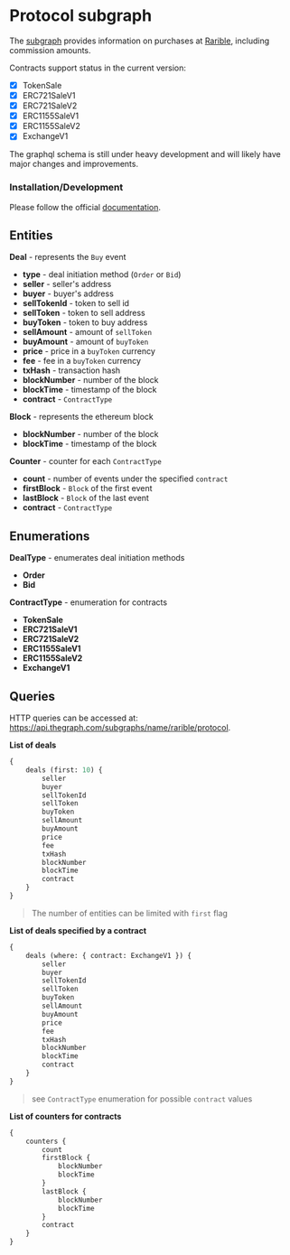# Protocol subgraph

The [subgraph](https://thegraph.com/explorer/subgraph/rarible/protocol) provides information on purchases at [Rarible](https://rarible.com), including commission amounts.

Contracts support status in the current version:

- [x] TokenSale
- [x] ERC721SaleV1
- [x] ERC721SaleV2
- [x] ERC1155SaleV1
- [x] ERC1155SaleV2
- [x] ExchangeV1

The graphql schema is still under heavy development and will likely have major changes and improvements.

### Installation/Development

Please follow the official [documentation](https://thegraph.com/docs/define-a-subgraph).

## Entities

**Deal** - represents the `Buy` event
- **type** - deal initiation method (`Order` or `Bid`)
- **seller** - seller's address
- **buyer** - buyer's address
- **sellTokenId** - token to sell id
- **sellToken** - token to sell address
- **buyToken** - token to buy address
- **sellAmount** - amount of `sellToken`
- **buyAmount** - amount of `buyToken`
- **price** - price in a `buyToken` currency
- **fee** - fee in a `buyToken` currency
- **txHash** - transaction hash
- **blockNumber** - number of the block
- **blockTime** - timestamp of the block
- **contract** - `ContractType`

**Block** - represents the ethereum block
- **blockNumber** - number of the block
- **blockTime** - timestamp of the block

**Counter** - counter for each `ContractType`
- **count** -  number of events under the specified `contract`
- **firstBlock** - `Block` of the first event
- **lastBlock** - `Block` of the last event
- **contract** - `ContractType`

## Enumerations

**DealType** - enumerates deal initiation methods
- **Order**
- **Bid**

**ContractType** - enumeration for contracts
- **TokenSale**
- **ERC721SaleV1**
- **ERC721SaleV2**
- **ERC1155SaleV1**
- **ERC1155SaleV2**
- **ExchangeV1**

## Queries

HTTP queries can be accessed at: https://api.thegraph.com/subgraphs/name/rarible/protocol.

**List of deals**
```GraphQL
{
    deals (first: 10) {
        seller
        buyer
        sellTokenId
        sellToken
        buyToken
        sellAmount
        buyAmount
        price
        fee
        txHash
        blockNumber
        blockTime
        contract
    }
}
```
> The number of entities can be limited with `first` flag

**List of deals specified by a contract**
```GraphQL
{
    deals (where: { contract: ExchangeV1 }) {
        seller
        buyer
        sellTokenId
        sellToken
        buyToken
        sellAmount
        buyAmount
        price
        fee
        txHash
        blockNumber
        blockTime
        contract
    }
}
```
> see `ContractType` enumeration for possible `contract` values

**List of counters for contracts**
```GraphQL
{
    counters {
        count
        firstBlock {
            blockNumber
            blockTime
        }
        lastBlock {
            blockNumber
            blockTime
        }
        contract
    }
}
```
